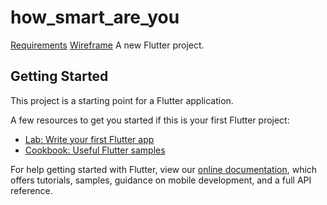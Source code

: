 # how_smart_are_you
[Requirements](https://docs.google.com/document/d/1GSX5eQKPkVp_ffWTTII2Auwwai9XjSk1dHRnyvGtxsw/edit?usp=sharing)
[Wireframe](https://app.uizard.io/p/c0ed5605)
A new Flutter project.

## Getting Started

This project is a starting point for a Flutter application.

A few resources to get you started if this is your first Flutter project:

- [Lab: Write your first Flutter app](https://flutter.dev/docs/get-started/codelab)
- [Cookbook: Useful Flutter samples](https://flutter.dev/docs/cookbook)

For help getting started with Flutter, view our
[online documentation](https://flutter.dev/docs), which offers tutorials,
samples, guidance on mobile development, and a full API reference.

